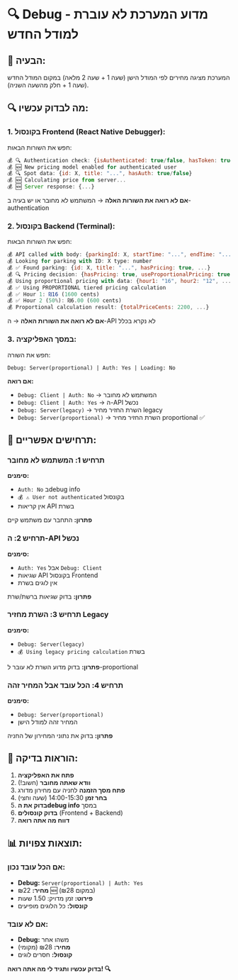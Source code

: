 # 🔍 **Debug - מדוע המערכת לא עוברת למודל החדש**

## 🎯 **הבעיה:**
המערכת מציגה מחירים לפי המודל הישן (שעה 1 + שעה 2 מלאה) במקום המודל החדש (שעה 1 + חלק מהשעה השניה).

## 🔍 **מה לבדוק עכשיו:**

### **1. בקונסול Frontend (React Native Debugger):**
חפש את השורות הבאות:
```javascript
💰 🔍 Authentication check: {isAuthenticated: true/false, hasToken: true/false}
💰 🆕 New pricing model enabled for authenticated user
💰 🔍 Spot data: {id: X, title: "...", hasAuth: true/false}
💰 🆕 Calculating price from server...
💰 🆕 Server response: {...}
```

**אם לא רואה את השורות האלה** → המשתמש לא מחובר או יש בעיה ב-authentication

### **2. בקונסול Backend (Terminal):**
חפש את השורות הבאות:
```javascript
💰 API called with body: {parkingId: X, startTime: "...", endTime: "..."}
💰 Looking for parking with ID: X type: number
💰 ✅ Found parking: {id: X, title: "...", hasPricing: true, ...}
💰 🔍 Pricing decision: {hasPricing: true, useProportionalPricing: true, exactHours: 1.5, ...}
💰 Using proportional pricing with data: {hour1: "16", hour2: "12", ...}
💰 ✅ Using PROPORTIONAL tiered pricing calculation
💰 ✅ Hour 1: ₪16 (1600 cents)
💰 ✅ Hour 2 (50%): ₪6.00 (600 cents)
💰 Proportional calculation result: {totalPriceCents: 2200, ...}
```

**אם לא רואה את השורות האלה** → ה-API לא נקרא בכלל

### **3. במסך האפליקציה:**
חפש את השורה:
```
Debug: Server(proportional) | Auth: Yes | Loading: No
```

**אם רואה:**
- `Debug: Client | Auth: No` → המשתמש לא מחובר
- `Debug: Client | Auth: Yes` → ה-API נכשל
- `Debug: Server(legacy)` → השרת החזיר מחיר legacy
- `Debug: Server(proportional)` → השרת החזיר מחיר proportional ✅

## 🎯 **תרחישים אפשריים:**

### **תרחיש 1: המשתמש לא מחובר**
**סימנים:**
- `Auth: No` בdebug info
- `💰 ⚠️ User not authenticated` בקונסול
- אין קריאות API בשרת

**פתרון:** התחבר עם משתמש קיים

### **תרחיש 2: ה-API נכשל**
**סימנים:**
- `Auth: Yes` אבל `Debug: Client`
- שגיאות API בקונסול Frontend
- אין לוגים בשרת

**פתרון:** בדוק שגיאות ברשת/שרת

### **תרחיש 3: השרת מחזיר Legacy**
**סימנים:**
- `Debug: Server(legacy)`
- `💰 Using legacy pricing calculation` בשרת

**פתרון:** בדוק מדוע השרת לא עובר ל-proportional

### **תרחיש 4: הכל עובד אבל המחיר זהה**
**סימנים:**
- `Debug: Server(proportional)`
- המחיר זהה למודל הישן

**פתרון:** בדוק את נתוני המחירון של החניה

## 🚀 **הוראות בדיקה:**

1. **פתח את האפליקציה**
2. **וודא שאתה מחובר** (חשוב!)
3. **פתח מסך הזמנה** לחניה עם מחירון מדורג
4. **בחר זמן** 14:00-15:30 (שעה וחצי)
5. **בדוק את הdebug info** במסך
6. **בדוק קונסולים** (Frontend + Backend)
7. **דווח מה אתה רואה**

## 📊 **תוצאות צפויות:**

### **אם הכל עובד נכון:**
- **Debug:** `Server(proportional) | Auth: Yes`
- **מחיר:** ₪22 🆕 (במקום ₪28)
- **פירוט:** זמן מדויק: 1.50 שעות
- **קונסול:** כל הלוגים מופיעים

### **אם לא עובד:**
- **Debug:** משהו אחר
- **מחיר:** ₪28 (מקומי)
- **קונסול:** חסרים לוגים

**בדוק עכשיו ותגיד לי מה אתה רואה! 🔍**
